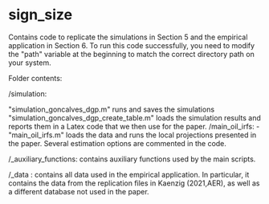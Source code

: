 # sign_size
Contains code to replicate the simulations in Section 5 and the empirical application in Section 6. To run this code successfully, you need to modify the "path" variable at the beginning to match the correct directory path on your system.

Folder contents:

/simulation:

"simulation_goncalves_dgp.m" runs and saves the simulations
"simulation_goncalves_dgp_create_table.m" loads the simulation results and reports them in a Latex code that we then use for the paper.
/main_oil_irfs: -"main_oil_irfs.m" loads the data and runs the local projections presented in the paper. Several estimation options are commented in the code.

/_auxiliary_functions: contains auxiliary functions used by the main scripts.

/_data : contains all data used in the empirical application. In particular, it contains the data from the replication files in Kaenzig (2021,AER), as well as a different database not used in the paper.


